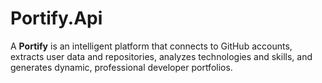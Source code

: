 # Portify.Api
A **Portify** is an intelligent platform that connects to GitHub accounts, extracts user data and repositories, analyzes technologies and skills, and generates dynamic, professional developer portfolios.
